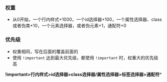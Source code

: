 ### 权重

- 从0开始，一个行内样式+1000，一个id选择器+100，一个属性选择器、class或者伪类+10，一个元素选择器，或者伪元素+1，通配符+0

### 优先级

- 权重相同，写在后面的覆盖前面的
- 使用 `!important` 达到最大优先级，都使用 `!important` 时，权重大的优先级高



**!important>行内样式>id选择器>class选择器/属性选择器>标签选择器>通配符***

